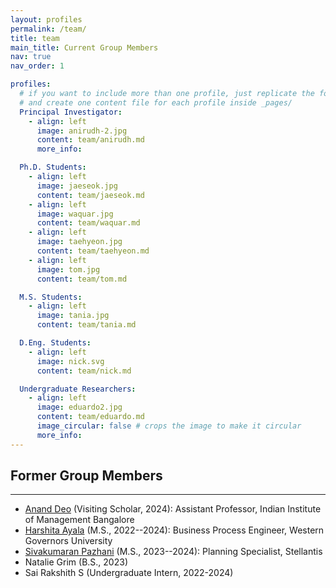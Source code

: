 ```yaml
---
layout: profiles
permalink: /team/
title: team
main_title: Current Group Members
nav: true
nav_order: 1

profiles:
  # if you want to include more than one profile, just replicate the following block
  # and create one content file for each profile inside _pages/
  Principal Investigator:
    - align: left
      image: anirudh-2.jpg
      content: team/anirudh.md
      more_info:

  Ph.D. Students:
    - align: left
      image: jaeseok.jpg
      content: team/jaeseok.md
    - align: left
      image: waquar.jpg
      content: team/waquar.md
    - align: left
      image: taehyeon.jpg
      content: team/taehyeon.md
    - align: left
      image: tom.jpg
      content: team/tom.md

  M.S. Students:
    - align: left
      image: tania.jpg
      content: team/tania.md

  D.Eng. Students:
    - align: left
      image: nick.svg
      content: team/nick.md

  Undergraduate Researchers:
    - align: left
      image: eduardo2.jpg
      content: team/eduardo.md
      image_circular: false # crops the image to make it circular
      more_info:
---
```


## Former Group Members

<hr>

- [Anand Deo](https://sites.google.com/view/anands-webpage/home) (Visiting Scholar, 2024): Assistant Professor, Indian Institute of Management Bangalore
- [Harshita Ayala](https://www.linkedin.com/in/harshita-ayala-1a8755170) (M.S., 2022--2024): Business Process Engineer, Western Governors University
- [Sivakumaran Pazhani](https://in.linkedin.com/in/sivakumaran-pazhani) (M.S., 2023--2024): Planning Specialist, Stellantis
- Natalie Grim (B.S., 2023)
- Sai Rakshith S (Undergraduate Intern, 2022-2024)
